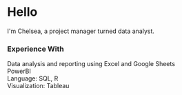 # Hello

I'm Chelsea, a project manager turned data analyst. 

### Experience With
Data analysis and reporting using Excel and Google Sheets <br>
PowerBI <br>
Language: SQL, R <br>
Visualization: Tableau

<!--
**c-koll/c-koll** is a ✨ _special_ ✨ repository because its `README.md` (this file) appears on your GitHub profile.

Here are some ideas to get you started:

- 🔭 I’m currently working on ...
- 🌱 I’m currently learning ...
- 👯 I’m looking to collaborate on ...
- 🤔 I’m looking for help with ...
- 💬 Ask me about ...
- 📫 How to reach me: ...
- 😄 Pronouns: ...
- ⚡ Fun fact: ...
-->

